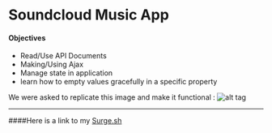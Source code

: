 # Soundcloud Music App #

#### Objectives ####

* Read/Use API Documents
* Making/Using Ajax
* Manage state in application
* learn how to empty values gracefully in a specific property




We were asked to replicate this image and make it functional :
![alt tag](https://tiy-learn-content.s3.amazonaws.com/c888498b-musicapp.jpg)
 - - - -

####Here is a link to my [Surge.sh](http://tiy-CarmenChico-sound-cloud-music-app.surge.sh)
